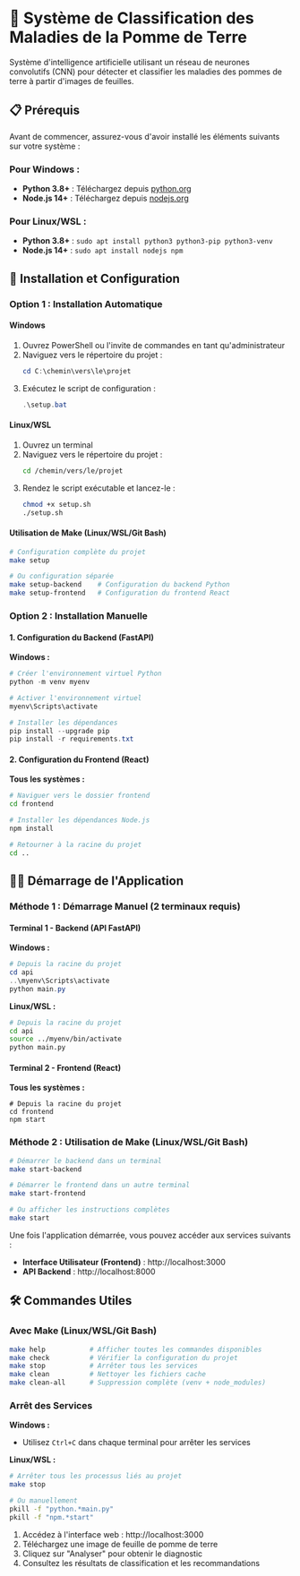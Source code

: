 # 🥔 Système de Classification des Maladies de la Pomme de Terre

Système d'intelligence artificielle utilisant un réseau de neurones convolutifs (CNN) pour détecter et classifier les maladies des pommes de terre à partir d'images de feuilles.

## 📋 Prérequis

Avant de commencer, assurez-vous d'avoir installé les éléments suivants sur votre système :

### Pour Windows :
- **Python 3.8+** : Téléchargez depuis [python.org](https://python.org)
- **Node.js 14+** : Téléchargez depuis [nodejs.org](https://nodejs.org)

### Pour Linux/WSL :
- **Python 3.8+** : `sudo apt install python3 python3-pip python3-venv`
- **Node.js 14+** : `sudo apt install nodejs npm`

## 🚀 Installation et Configuration

### Option 1 : Installation Automatique

#### Windows
1. Ouvrez PowerShell ou l'invite de commandes en tant qu'administrateur
2. Naviguez vers le répertoire du projet :
   ```powershell
   cd C:\chemin\vers\le\projet
   ```
3. Exécutez le script de configuration :
   ```powershell
   .\setup.bat
   ```

#### Linux/WSL
1. Ouvrez un terminal
2. Naviguez vers le répertoire du projet :
   ```bash
   cd /chemin/vers/le/projet
   ```
3. Rendez le script exécutable et lancez-le :
   ```bash
   chmod +x setup.sh
   ./setup.sh
   ```

#### Utilisation de Make (Linux/WSL/Git Bash)
```bash
# Configuration complète du projet
make setup

# Ou configuration séparée
make setup-backend    # Configuration du backend Python
make setup-frontend   # Configuration du frontend React
```

### Option 2 : Installation Manuelle

#### 1. Configuration du Backend (FastAPI)

**Windows :**
```powershell
# Créer l'environnement virtuel Python
python -m venv myenv

# Activer l'environnement virtuel
myenv\Scripts\activate

# Installer les dépendances
pip install --upgrade pip
pip install -r requirements.txt
```

#### 2. Configuration du Frontend (React)

**Tous les systèmes :**
```bash
# Naviguer vers le dossier frontend
cd frontend

# Installer les dépendances Node.js
npm install

# Retourner à la racine du projet
cd ..
```

## 🏃‍♂️ Démarrage de l'Application

### Méthode 1 : Démarrage Manuel (2 terminaux requis)

#### Terminal 1 - Backend (API FastAPI)

**Windows :**
```powershell
# Depuis la racine du projet
cd api
..\myenv\Scripts\activate
python main.py
```

**Linux/WSL :**
```bash
# Depuis la racine du projet
cd api
source ../myenv/bin/activate
python main.py
```

#### Terminal 2 - Frontend (React)

**Tous les systèmes :**
```
# Depuis la racine du projet
cd frontend
npm start
```

### Méthode 2 : Utilisation de Make (Linux/WSL/Git Bash)

```bash
# Démarrer le backend dans un terminal
make start-backend

# Démarrer le frontend dans un autre terminal
make start-frontend

# Ou afficher les instructions complètes
make start
```


Une fois l'application démarrée, vous pouvez accéder aux services suivants :

- **Interface Utilisateur (Frontend)** : http://localhost:3000
- **API Backend** : http://localhost:8000

## 🛠️ Commandes Utiles

### Avec Make (Linux/WSL/Git Bash)
```bash
make help           # Afficher toutes les commandes disponibles
make check          # Vérifier la configuration du projet
make stop           # Arrêter tous les services
make clean          # Nettoyer les fichiers cache
make clean-all      # Suppression complète (venv + node_modules)
```

### Arrêt des Services

**Windows :**
- Utilisez `Ctrl+C` dans chaque terminal pour arrêter les services

**Linux/WSL :**
```bash
# Arrêter tous les processus liés au projet
make stop

# Ou manuellement
pkill -f "python.*main.py"
pkill -f "npm.*start"
```


1. Accédez à l'interface web : http://localhost:3000
2. Téléchargez une image de feuille de pomme de terre
3. Cliquez sur "Analyser" pour obtenir le diagnostic
4. Consultez les résultats de classification et les recommandations